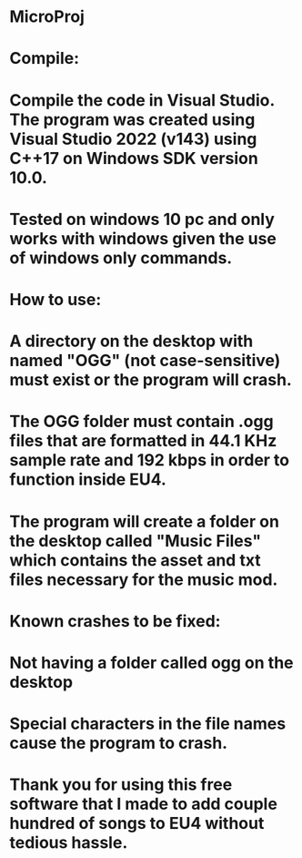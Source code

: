 # MicroProj
# Compile:
# Compile the code in Visual Studio. The program was created using Visual Studio 2022 (v143) using C++17 on Windows SDK version 10.0.
# Tested on windows 10 pc and only works with windows given the use of windows only commands.  
# How to use:
# A directory on the desktop with named "OGG" (not case-sensitive) must exist or the program will crash.
# The OGG folder must contain .ogg files that are formatted in 44.1 KHz sample rate and 192 kbps in order to function inside EU4.
# The program will create a folder on the desktop called "Music Files" which contains the asset and txt files necessary for the music mod.
# Known crashes to be fixed:
# Not having a folder called ogg on the desktop
# Special characters in the file names cause the program to crash.
# Thank you for using this free software that I made to add couple hundred of songs to EU4 without tedious hassle.
